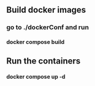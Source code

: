 ## Build docker images 
### go to ./dockerConf and run
#### docker compose build 

## Run the containers 
#### docker compose up -d
